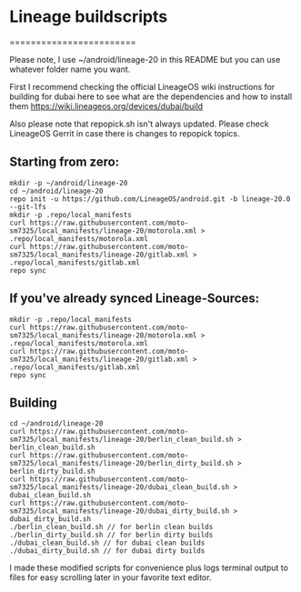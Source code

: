 # Lineage buildscripts
========================

Please note, I use ~/android/lineage-20 in this README but you can use whatever folder name you want.

First I recommend checking the official LineageOS wiki instructions for building for dubai here to see what are the dependencies and how to install them
https://wiki.lineageos.org/devices/dubai/build

Also please note that repopick.sh isn't always updated. Please check LineageOS Gerrit in case there is changes to repopick topics.

Starting from zero:
---------
    mkdir -p ~/android/lineage-20
    cd ~/android/lineage-20
    repo init -u https://github.com/LineageOS/android.git -b lineage-20.0 --git-lfs
    mkdir -p .repo/local_manifests
    curl https://raw.githubusercontent.com/moto-sm7325/local_manifests/lineage-20/motorola.xml > .repo/local_manifests/motorola.xml
    curl https://raw.githubusercontent.com/moto-sm7325/local_manifests/lineage-20/gitlab.xml > .repo/local_manifests/gitlab.xml
    repo sync

If you've already synced Lineage-Sources:
----------
    mkdir -p .repo/local_manifests
    curl https://raw.githubusercontent.com/moto-sm7325/local_manifests/lineage-20/motorola.xml > .repo/local_manifests/motorola.xml
    curl https://raw.githubusercontent.com/moto-sm7325/local_manifests/lineage-20/gitlab.xml > .repo/local_manifests/gitlab.xml
    repo sync

Building
----------
    cd ~/android/lineage-20
    curl https://raw.githubusercontent.com/moto-sm7325/local_manifests/lineage-20/berlin_clean_build.sh > berlin_clean_build.sh
    curl https://raw.githubusercontent.com/moto-sm7325/local_manifests/lineage-20/berlin_dirty_build.sh > berlin_dirty_build.sh
    curl https://raw.githubusercontent.com/moto-sm7325/local_manifests/lineage-20/dubai_clean_build.sh > dubai_clean_build.sh
    curl https://raw.githubusercontent.com/moto-sm7325/local_manifests/lineage-20/dubai_dirty_build.sh > dubai_dirty_build.sh
    ./berlin_clean_build.sh // for berlin clean builds
    ./berlin_dirty_build.sh // for berlin dirty builds
    ./dubai_clean_build.sh // for dubai clean builds
    ./dubai_dirty_build.sh // for dubai dirty builds

I made these modified scripts for convenience plus logs terminal output to files for easy scrolling later in your favorite text editor.
